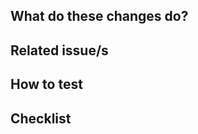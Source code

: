 <!-- Common title prefixes/annotations:
PREFIX:

  WIP: work in progress
  🐛    Fix a bug.
  ✨    Introduce new features.
  ♻️     Refactor code.
  🚑️    Critical hotfix.
  ⚗️     Perform experiments.
  ⬆️     Upgrade dependencies.
  📝    Add or update documentation.
  🔨    Add or update development scripts.
  🔒️    Fix security issues.


or from https://gitmoji.dev/

SUFFIX:
 (🚧🚧🚧)  changes in requiring manual intervention
-->

## What do these changes do?

<!-- Explain REVIEWERS what is this PR about -->


## Related issue/s

<!-- Enumerate REVIEWERS other issues

- ITISFoundation/osparc-issues#428

-->


## How to test

<!-- Give REVIEWERS some hits or code snippets on how could this be tested -->


## Checklist

<!-- This is YOUR section

Add here YOUR checklist/notes to guide and monitor the progress of the case!

e.g.

- [ ] Unit tests for the changes exist
- [ ] Runs in the swarm
- [ ] Documentation reflects the changes
-->
